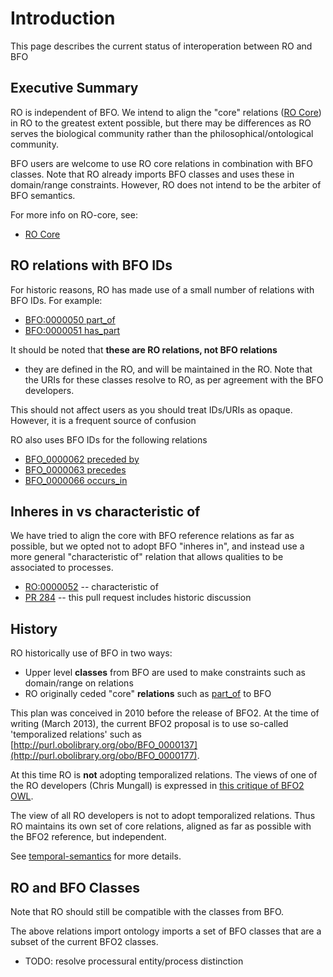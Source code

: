 # Introduction

This page describes the current status of interoperation between RO and BFO

## Executive Summary

RO is independent of BFO. We intend to align the "core" relations ([RO
Core](ro-core)) in RO to the greatest extent possible, but there may
be differences as RO serves the biological community rather than the
philosophical/ontological community.

BFO users are welcome to use RO core relations in combination with BFO
classes. Note that RO already imports BFO classes and uses these in
domain/range constraints. However, RO does not intend to be the
arbiter of BFO semantics.

For more info on RO-core, see:

 * [RO Core](ro-core)

## RO relations with BFO IDs

For historic reasons, RO has made use of a small number of relations with BFO IDs. For example:

  * [BFO:0000050 part_of](http://purl.obolibrary.org/obo/BFO_0000050)
  * [BFO:0000051 has_part](http://purl.obolibrary.org/obo/BFO_0000051)

It should be noted that **these are RO relations, not BFO relations**
- they are defined in the RO, and will be maintained in the RO. Note
that the URIs for these classes resolve to RO, as per agreement with
the BFO developers.

This should not affect users as you should treat IDs/URIs as opaque. However, it is a frequent source of confusion

RO also uses BFO IDs for the following relations

  * [BFO_0000062 preceded by](http://purl.obolibrary.org/obo/BFO_0000062)
  * [BFO_0000063 precedes](http://purl.obolibrary.org/obo/BFO_0000063)
  * [BFO_0000066 occurs_in](http://purl.obolibrary.org/obo/BFO_0000066)

## Inheres in vs characteristic of

We have tried to align the core with BFO reference relations as far as
possible, but we opted not to adopt BFO "inheres in", and instead use
a more general "characteristic of" relation that allows qualities to
be associated to processes.

 * [RO:0000052](http://purl.obolibrary.org/obo/RO_0000052) -- characteristic of
 * [PR 284](https://github.com/oborel/obo-relations/pull/284) -- this pull request includes historic discussion

## History ##

RO historically use of BFO in two ways:

  * Upper level **classes** from BFO are used to make constraints such as domain/range on relations
  * RO originally ceded "core" **relations** such as [part_of](http://purl.obolibrary.org/obo/BFO_0000050) to BFO

This plan was conceived in 2010 before the release of BFO2. At the time of writing (March 2013), the current BFO2 proposal is to use so-called 'temporalized relations' such as [http://purl.obolibrary.org/obo/BFO_0000137](http://purl.obolibrary.org/obo/BFO_0000177).

At this time RO is **not** adopting temporalized relations. The views of one of the RO developers (Chris Mungall) is expressed in [this critique of BFO2 OWL](https://github.com/cmungall/trel-crit/raw/master/trc.pdf).

The view of all RO developers is not to adopt temporalized relations. Thus RO maintains its own set of core relations, aligned as far as possible with the BFO2 reference, but independent.

See [temporal-semantics](temporal-semantics) for more details.

## RO and BFO Classes ##

Note that RO should still be compatible with the classes from BFO.

The above relations import ontology imports a set of BFO classes that are a subset of the current BFO2 classes.

  * TODO: resolve processural entity/process distinction


